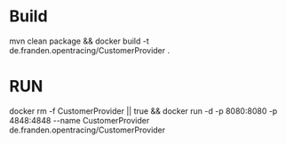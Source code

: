 # Build
mvn clean package && docker build -t de.franden.opentracing/CustomerProvider .

# RUN

docker rm -f CustomerProvider || true && docker run -d -p 8080:8080 -p 4848:4848 --name CustomerProvider de.franden.opentracing/CustomerProvider 